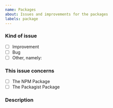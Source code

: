 ```yaml
---
name: Packages
about: Issues and improvements for the packages
labels: package
---
```


<!-- Before opening a new issue search for duplicate or closed issues -->


### Kind of issue <!-- Change the one that applies to `[x]`  -->
  - [ ] Improvement
  - [ ] Bug
  - [ ] Other, namely:

### This issue concerns <!-- Change the one that applies to `[x]`  -->
  - [ ] The NPM Package
  - [ ] The Packagist Package

### Description


<!--
Anything relevant, for example:
  - For bugs: "Steps to reproduce" and "Expected behavior"
  - For improvements: An example of a use case
  - Package issues: Version information
    - For JavaScript/NodeJS: $ node --version
    - For PHP/Packagist: $ composer --version
  - etc.
-->
